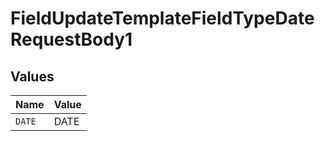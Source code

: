 # FieldUpdateTemplateFieldTypeDateRequestBody1


## Values

| Name   | Value  |
| ------ | ------ |
| `DATE` | DATE   |